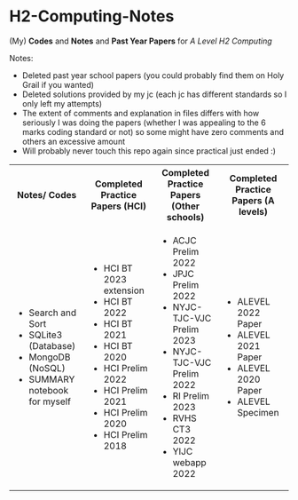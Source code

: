 # H2-Computing-Notes
(My) **Codes** and **Notes** and **Past Year Papers** for _A Level H2 Computing_

Notes:
- Deleted past year school papers (you could probably find them on Holy Grail if you wanted)
- Deleted solutions provided by my jc (each jc has different standards so I only left my attempts)
- The extent of comments and explanation in files differs with how seriously I was doing the papers (whether I was appealing to the 6 marks coding standard or not) so some might have zero comments and others an excessive amount
- Will probably never touch this repo again since practical just ended :)


<table>
<tr>
<th> Notes/ Codes </th>
<th> Completed Practice Papers (HCI)</th>
<th> Completed Practice Papers (Other schools)</th>
<th> Completed Practice Papers (A levels)</th>
</tr>

<tr>
<td>

- Search and Sort
- SQLite3 (Database)
- MongoDB (NoSQL)
- SUMMARY notebook for myself
</td>

<td>

- HCI BT 2023 extension
- HCI BT 2022
- HCI BT 2021
- HCI BT 2020
- HCI Prelim 2022
- HCI Prelim 2021
- HCI Prelim 2020
- HCI Prelim 2018

</td>
<td>

- ACJC Prelim 2022
- JPJC Prelim 2022
- NYJC-TJC-VJC Prelim 2023
- NYJC-TJC-VJC Prelim 2022
- RI Prelim 2023
- RVHS CT3 2022
- YIJC webapp 2022

</td>
<td>

- ALEVEL 2022 Paper 
- ALEVEL 2021 Paper 
- ALEVEL 2020 Paper 
- ALEVEL Specimen 

</td></tr> </table>
